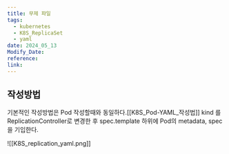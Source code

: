 ```yaml
---
title: 무제 파일
tags:
  - kubernetes
  - K8S_ReplicaSet
  - yaml
date: 2024_05_13
Modify_Date: 
reference: 
link:
---
```

## 작성방법

기본적인 작성방법은 Pod 작성할때와 동일하다.[[K8S_Pod-YAML_작성법]]
kind 를 ReplicationController로 변경한 후 spec.template 하위에 Pod의 metadata, spec을 기입한다.

![[K8S_replication_yaml.png]]